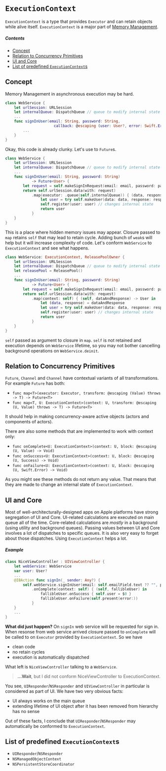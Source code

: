 # `ExecutionContext`

`ExecutionContext` is a type that provides `Executor` and can retain objects while alive itself. `ExecutionContext` is a major part of [Memory Management](https://github.com/AsyncNinja/AsyncNinja/blob/master/Documentation/MemoryManagement.md).

##### Contents
* [Concept](#concept)
* [Relation to Concurrency Primitives](#relation-to-concurrency-primitives)
* [UI and Core](#ui-and-core)
* [List of predefined `ExecutionContext`s](#list-of-predefined-executioncontexts)

## Concept
Memory Management in asynchronous execution may be hard.

```swift
class WebService {
    let urlSession: URLSession
    let internalQueue: DispatchQueue // queue to modify internal state on
    ...
    func signInUser(email: String, password: String,
                      callback: @escaping (user: User?, error: Swift.Error?) -> Void) {
        ...
    }
}
```

Okay, this code is already clunky. Let's use to `Future`s.

```swift
class WebService {
    let urlSession: URLSession
    let internalQueue: DispatchQueue // queue to modify internal state on
    ...    
    func signInUser(email: String, password: String)
            -> Future<User> {
        let request = self.makeSignInRequest(email: email, password: password)
        return self.urlSession.data(with: request)
            .map(executor: .queue(self.internalQueue)) { (data, response) -> User in
                let user = try self.makeUser(data: data, response: response)
                self.register(user: user) // changes internal state
                return user
            }
    }
}
```
This is a place where hidden memory issues may appear. Closure passed to `map` retains `self` that may lead to retain cycle. Adding bunch of `weak`s will help but it will increase complexity of code. Let's conform `WebService` to `ExecutionContext` and see what happens.

```swift
class WebService: ExecutionContext, ReleasePoolOwner {
    let urlSession: URLSession
    let internalQueue: DispatchQueue // queue to modify internal state on
    let releasePool = ReleasePool()
    ...    
    func signInUser(email: String, password: String)
            -> Future<User> {
        let request = self.makeSignInRequest(email: email, password: password)
        return self.urlSession.data(with: request)
            .map(context: self) { (self, dataAndResponse) -> User in
                let (data, response) = dataAndResponse
                let user = try self.makeUser(data: data, response: response)
                self.register(user: user) // changes internal state
                return user
            }
    }
}
```
`self` passed as argument to closure in `map`. `self` is not retained and execution depends on `WebService` lifetime, so you may not bother cancelling background operations on `WebService.deinit`.

## Relation to Concurrency Primitives
`Future`, `Channel` and `Channel` have contextual variants of all transformations. For example `Future` has both:

* `func map<T>(executor: Executor, transform: @escaping (Value) throws -> T) -> Future<T>` 
*  `func map<T, U: ExecutionContext>(context: U, transform: @escaping (U, Value) throws -> T) -> Future<T>`

It should help in making concurrency-aware active objects (actors and components of actors).

There are also some methods that are implemented to work with context only:

* `func onComplete<U: ExecutionContext>(context: U, block: @escaping (U, Value) -> Void)`
* `func onSuccess<U: ExecutionContext>(context: U, block: @escaping (U, Success) -> Void)`
* `func onFailure<U: ExecutionContext>(context: U, block: @escaping (U, Swift.Error) -> Void)`

As you might see these methods do not return any value. That means that they are made to change an internal state of `ExecutionContext`.

## UI and Core

Most of well-architecturally-designed apps on Apple platforms have strong segregation of UI and Core. UI-related calculations are executed on main queue all of the time. Core-related calculations are *mostly* in a background (using utility and background queues). Passing values between UI and Core involves a lot of dispatches to specific queues. It is also very easy to forget about those dispatches. Using `ExecutionContext` helps a lot.

##### Example
```swift
class NiceViewController : UIViewController {
    let webService: WebService
    var user: User?
    ...
    @IBAction func signIn(_ sender: Any?) {
        self.webService.signInUser(email: self.emailField.text ?? "", password: self.passwordField.text ?? "")
            .onComplete(context: self) { (self, fallibleUser) in
                fallibleUser.onSuccess { self.user = $0 }
                fallibleUser.onFailure(self.present(error:))
            }
    }
    ...
}
```
**What did just happen?**
On `signIn` web service will be requested for sign in. When resonse from web service arrived closure passed to `onComplete` will be called to on `Executor` provided by `ExecutionContext`. So we have

* clean code
* no retain cycles
* execution is automatically dispatched

What left is `NiceViewController` talking to a `WebService`.

> **...Wait**, but I did not conform NiceViewController to ExecutionContext.

You see, `UIResponder`/`NSResponder` and `UIViewController` in particular is considered as part of UI. We have two very obvious facts:

* UI always works on the main queue
* extending lifetime of UI object after it has been removed from hierarchy has no sense

Out of these facts, I conclude that `UIResponder`/`NSResponder` may automatically be conformed to `ExecutionContext`.

## List of predefined `ExecutionContext`s
* `UIResponder`/`NSResponder`
* `NSManagedObjectContext`
* `NSPersistentStoreCoordinator`
